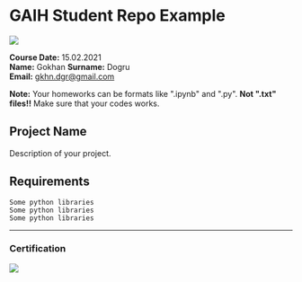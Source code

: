# GAIH Student Repo Example
![](img/logo.png)

**Course Date:** 15.02.2021  
**Name:** Gokhan 
**Surname:** Dogru  
**Email:** gkhn.dgr@gmail.com  

**Note:** Your homeworks can be formats like ".ipynb" and ".py". **Not ".txt" files!!** Make sure that your codes works.  

## Project Name
Description of your project.

## Requirements
```
Some python libraries
Some python libraries
Some python libraries
```
---

### Certification
![](img/certificate_ex.png)

